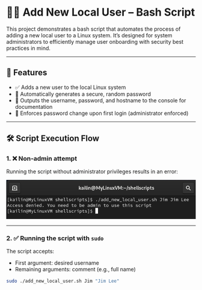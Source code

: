# 🧑‍💻 Add New Local User – Bash Script

This project demonstrates a bash script that automates the process of adding a new local user to a Linux system. It’s designed for system administrators to efficiently manage user onboarding with security best practices in mind.

---

## 📌 Features

- ✅ Adds a new user to the local Linux system  
- 🔐 Automatically generates a secure, random password  
- 🧾 Outputs the username, password, and hostname to the console for documentation  
- 🔄 Enforces password change upon first login (administrator enforced)

---

## 🛠️ Script Execution Flow

### 1. ❌ Non-admin attempt

Running the script without administrator privileges results in an error:

![Permission Denied](./screenshots/01_RunningWithoutPermission.png)

---

### 2. ✅ Running the script with `sudo`

The script accepts:
- First argument: desired username
- Remaining arguments: comment (e.g., full name)

```bash
sudo ./add_new_local_user.sh Jim "Jim Lee"

